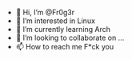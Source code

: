 - 👋 Hi, I’m @Fr0g3r
- 👀 I’m interested in Linux
- 🌱 I’m currently learning Arch
- 💞️ I’m looking to collaborate on ...
- 📫 How to reach me F*ck you

<!---
Fr0g3r/Fr0g3r is a ✨ special ✨ repository because its `README.md` (this file) appears on your GitHub profile.
You can click the Preview link to take a look at your changes.
--->
